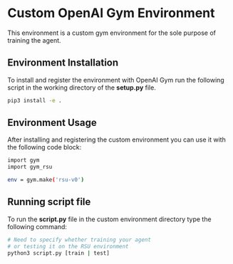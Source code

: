 # Custom OpenAI Gym Environment

This environment is a custom gym environment for the sole purpose of training the agent.

## Environment Installation

To install and register the environment with OpenAI Gym run the following script in the working directory of the **setup.py** file.

```bash 
pip3 install -e .
```

## Environment Usage

After installing and registering the custom environment you can use it with the following code block:

```bash 
import gym
import gym_rsu

env = gym.make('rsu-v0')
```

## Running script file
To run the **script.py** file in the custom environment directory type the following command:
```bash
# Need to specify whether training your agent
# or testing it on the RSU environment
python3 script.py [train | test]
```
